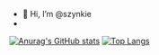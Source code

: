 - 👋 Hi, I’m @szynkie
- 

[![Anurag's GitHub stats](https://github-readme-stats.vercel.app/api?username=szynkie&theme=synthwave)](https://github.com/anuraghazra/github-readme-stats)
[![Top Langs](https://github-readme-stats.vercel.app/api/top-langs/?username=szynkie&layout=compact)](https://github.com/anuraghazra/github-readme-stats)

<!---
szynkie/szynkie is a ✨ special ✨ repository because its `README.md` (this file) appears on your GitHub profile.
You can click the Preview link to take a look at your changes.
--->
